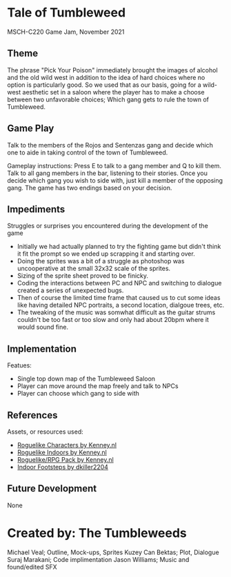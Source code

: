 # Tale of Tumbleweed
MSCH-C220 Game Jam, November 2021

## Theme
The phrase "Pick Your Poison" immediately brought the images of alcohol and the old wild west in addition to the idea of hard choices where no option is particularly good. So we used that as our basis, going for a wild-west aesthetic set in a saloon where the player has to make a choose between two unfavorable choices; Which gang gets to rule the town of Tumbleweed.

## Game Play
Talk to the members of the Rojos and Sentenzas gang and decide which one to aide in taking control of the town of Tumbleweed.

Gameplay instructions:
Press E to talk to a gang member and Q to kill them. Talk to all gang members in the bar, listening to their stories. Once you decide which gang you wish to side with, just kill a member of the opposing gang. The game has two endings based on your decision.

## Impediments
Struggles or surprises you encountered during the development of the game
- Initially we had actually planned to try the fighting game but didn't think it fit the prompt so we ended up scrapping it and starting over.
- Doing the sprites was a bit of a struggle as photoshop was uncooperative at the small 32x32 scale of the sprites.
- Sizing of the sprite sheet proved to be finicky.
- Coding the interactions between PC and NPC and switching to dialogue created a series of unexpected bugs.
- Then of course the limited time frame that caused us to cut some ideas like having detailed NPC portraits, a second location, dialgoue trees, etc.
- The tweaking of the music was somwhat difficult as the guitar strums couldn't be too fast or too slow and only had about 20bpm where it would sound fine.

## Implementation
Featues:
- Single top down map of the Tumbleweed Saloon
- Player can move around the map freely and talk to NPCs
- Player can choose which gang to side with

## References
Assets, or resources used:
- [Roguelike Characters by Kenney.nl](https://kenney.nl/assets/roguelike-characters)
- [Roguelike Indoors by Kenney.nl](https://kenney.nl/assets/roguelike-indoors)
- [Roguelike/RPG Pack by Kenney.nl](https://kenney.nl/assets/roguelike-rpg-pack)
- [Indoor Footsteps by dkiller2204](https://freesound.org/people/dkiller2204/sounds/366111/)

## Future Development
None

# Created by: The Tumbleweeds
Michael Veal; Outline, Mock-ups, Sprites
Kuzey Can Bektas; Plot, Dialogue 
Suraj Marakani; Code implimentation 
Jason Williams; Music and found/edited SFX
